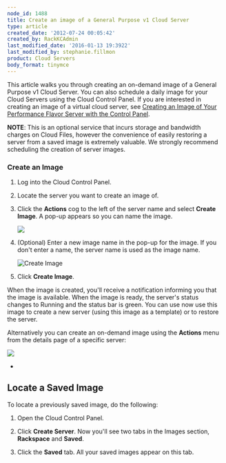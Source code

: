 ```yaml
---
node_id: 1488
title: Create an image of a General Purpose v1 Cloud Server
type: article
created_date: '2012-07-24 00:05:42'
created_by: RackKCAdmin
last_modified_date: '2016-01-13 19:3922'
last_modified_by: stephanie.fillmon
product: Cloud Servers
body_format: tinymce
---
```


This article walks you through creating an on-demand image of a General
Purpose v1 Cloud Server. You can also schedule a daily image for your
Cloud Servers using the Cloud Control Panel. If you are interested in
creating an image of a virtual cloud server, see [Creating an Image of
Your Performance Flavor Server with the Control
Panel](http://www.rackspace.com/knowledge_center/article/creating-an-image-of-your-performance-flavor-server-with-the-control-panel).

**NOTE**: This is an optional service that incurs storage and bandwidth
charges on Cloud Files, however the convenience of easily restoring a
server from a saved image is extremely valuable. We strongly recommend
scheduling the creation of server images.

### **Create an Image**

1.  Log into the Cloud Control Panel.

2.  Locate the server you want to create an image of.

3.  Click the **Actions** cog to the left of the server name and
    select **Create Image**. A pop-up appears so you can name the image.

    ![](/knowledge_center/sites/default/files/field/image/CreateImage.png)

4.  (Optional) Enter a new image name in the pop-up for the image. If
    you don't enter a name, the server name is used as the image name.

    ![Create
    Image](http://c691244.r44.cf2.rackcdn.com/On-Demand%20Image.png)

5.  Click **Create Image**.

When the image is created, you'll receive a notification informing you
that the image is available. When the image is ready, the server's
status changes to Running and the status bar is green. You can use now
use this image to create a new server (using this image as a template)
or to restore the server.

Alternatively you can create an on-demand image using
the **Actions** menu from the details page of a specific server:

![](/knowledge_center/sites/default/files/field/image/ImageMenu2.png)

 
-

Locate a Saved Image
--------------------

To locate a previously saved image, do the following:

1.  Open the Cloud Control Panel.

2.  Click **Create Server**. Now you'll see two tabs in the Images
    section, **Rackspace** and **Saved**.

3.  Click the **Saved** tab. All your saved images appear on this tab.



